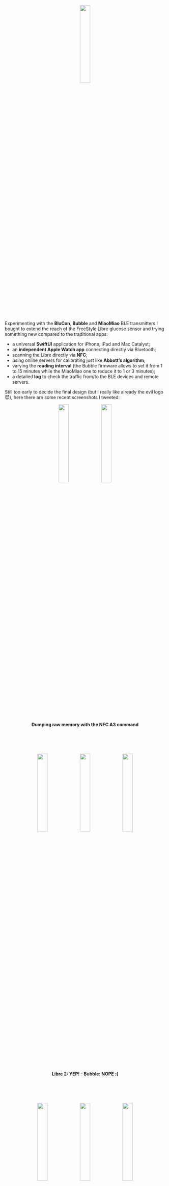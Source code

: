 <p align ="center"><img src="./DiaBLE//Assets.xcassets/AppIcon.appiconset/Icon.png" width="25%" /></p>

Experimenting with the **BluCon**, **Bubble** and **MiaoMiao** BLE transmitters I bought to extend the reach of the  FreeStyle Libre glucose sensor and trying something new compared to the traditional apps:

* a universal **SwiftUI** application for iPhone, iPad and Mac Catalyst;
* an **independent Apple Watch app** connecting directly via Bluetooth;
* scanning the Libre directly via **NFC**;
* using online servers for calibrating just like **Abbott’s algorithm**;
* varying the **reading interval** (the Bubble firmware allows to set it from 1 to 15 minutes while the MiaoMiao one to reduce it to 1 or 3 minutes);
* a detailed **log** to check the traffic from/to the BLE devices and remote servers.

Still too early to decide the final design (but I really like already the evil logo 😈), here there are some recent screenshots I tweeted:

<p align ="center"><img src="https://pbs.twimg.com/media/EZHiJuJWAAQFXAk?format=png&name=4096x4096" width="25%" />&nbsp;&nbsp;<img src="https://pbs.twimg.com/media/EZXoHd-XQAMOhri?format=png&name=4096x4096" width="25%" /></p>
<h4 align ="center">Dumping raw memory with the NFC A3 command</h4><br><br>

<p align ="center"><br><img src="https://pbs.twimg.com/media/EZAsflRX0AMT0WV?format=png&name=small" align="top" width="25%" />&nbsp;&nbsp;<img src="https://pbs.twimg.com/media/EZAsiYyX0AAgBCu?format=png&name=small" align="top" width="25%" />&nbsp;&nbsp;<img src="https://pbs.twimg.com/media/EZAslstWAAIUscB?format=png&name=small" align="top" width="25%" /></p>
<h4 align ="center">Libre 2: YEP!  -  Bubble: NOPE :(</h4><br><br>

<p align ="center"><br><img src="https://pbs.twimg.com/media/EZA4yLZWoAA6V3Y?format=png&name=small" align="top" width="25%" />&nbsp;&nbsp;<img src="https://pbs.twimg.com/media/EZA4zfnX0AEqDLW?format=png&name=small" align="top" width="25%" />&nbsp;&nbsp;<img src="https://pbs.twimg.com/media/EZA4wncWAAIX4Lz?format=png&name=small" align="top" width="25%" /></p>
<h4 align ="center">Completing the collection with the BluCon</h4><br><br>

<p align ="center"><br><img src="https://pbs.twimg.com/media/EZA0p3-XYAc4f7h?format=png&name=small" align="top" width="25%" />&nbsp;&nbsp;<img src="https://pbs.twimg.com/media/EZA0tMvWkAgUmCd?format=png&name=small" align="top" width="25%" />&nbsp;&nbsp;<img src="https://pbs.twimg.com/media/EZA0vVWXsAYuWI8?format=png&name=small" align="top" width="25%" /></p>
<h4 align ="center">HealthKit &lt;-&gt; Nightscout</h4><br><br>


The project started as a single script for the iPad Swift Playgrounds and was quickly converted to an app by using a standard Xcode template: it should compile finely without external dependencies just after changing the _Bundle Identifier_ in the _General_ panel and the _Team_ in the _Signing and Capabilities_ tab of Xcode -- Spike users know already very well what that means... ;)

Please refer to the [TODOs list](https://github.com/gui-dos/DiaBLE/blob/master/TODO.md) for the up-to-date status of all the current limitations and known bugs of this prototype.

---
Credits: [bubbledevteam](https://github.com/bubbledevteam?tab=repositories), [dabear](https://github.com/dabear?tab=repositories), [LibreMonitor](https://github.com/UPetersen/LibreMonitor/tree/Swift4), [Loop](https://github.com/LoopKit/Loop), [Marek Macner](https://github.com/MarekM60?tab=repositories), [Nightguard]( https://github.com/nightscout/nightguard), [RileyLink iOS](https://github.com/ps2/rileylink_ios), [@travisgoodspeed](https://github.com/travisgoodspeed?tab=repositories), [WoofWoof](https://github.com/gshaviv/ninety-two), [xDrip+](https://github.com/NightscoutFoundation/xDrip), [xDrip4iOS](https://github.com/JohanDegraeve/xdripswift).

Special thanks to: [Vic Wu](https://github.com/birdfly).
